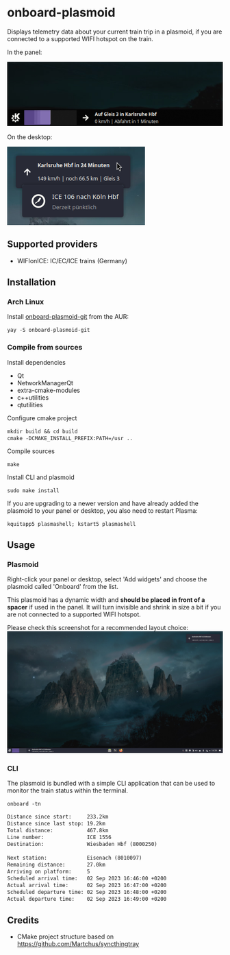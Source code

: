 # onboard-plasmoid

Displays telemetry data about your current train trip in a plasmoid, if you are connected to a supported WIFI hotspot on the train.


In the panel:

![screenshot-panel](https://github.com/ThePBone/onboard-plasmoid/blob/master/screenshot/Screenshot_Panel2.png)

On the desktop:

![screenshot-desktop](https://github.com/ThePBone/onboard-plasmoid/blob/master/screenshot/Screenshot_DesktopHover1.png)

## Supported providers

* WIFIonICE: IC/EC/ICE trains (Germany)

## Installation

### Arch Linux
Install [onboard-plasmoid-git](https://aur.archlinux.org/packages/onboard-plasmoid-git) from the AUR:
```
yay -S onboard-plasmoid-git
```

### Compile from sources
Install dependencies

* Qt
* NetworkManagerQt
* extra-cmake-modules
* c++utilities
* qtutilities

Configure cmake project

```
mkdir build && cd build
cmake -DCMAKE_INSTALL_PREFIX:PATH=/usr .. 
```

Compile sources

```
make
```

Install CLI and plasmoid

```
sudo make install
```

If you are upgrading to a newer version and have already added the plasmoid to your panel or desktop, you also need to restart Plasma:

```
kquitapp5 plasmashell; kstart5 plasmashell
```

## Usage

### Plasmoid

Right-click your panel or desktop, select 'Add widgets' and choose the plasmoid called 'Onboard' from the list. 

This plasmoid has a dynamic width and **should be placed in front of a spacer** if used in the panel. It will turn invisible and shrink in size a bit if you are not connected to a supported WIFI hotspot.  

Please check this screenshot for a recommended layout choice:
![screenshot-full](https://github.com/ThePBone/onboard-plasmoid/blob/master/screenshot/Screenshot_Full1.png)

### CLI

The plasmoid is bundled with a simple CLI application that can be used to monitor the train status within the terminal.

```
onboard -tn
```

```
Distance since start:     233.2km
Distance since last stop: 19.2km
Total distance:           467.8km
Line number:              ICE 1556
Destination:              Wiesbaden Hbf (8000250)

Next station:             Eisenach (8010097)
Remaining distance:       27.0km
Arriving on platform:     5
Scheduled arrival time:   02 Sep 2023 16:46:00 +0200
Actual arrival time:      02 Sep 2023 16:47:00 +0200
Scheduled departure time: 02 Sep 2023 16:48:00 +0200
Actual departure time:    02 Sep 2023 16:49:00 +0200
```

## Credits

* CMake project structure based on https://github.com/Martchus/syncthingtray

